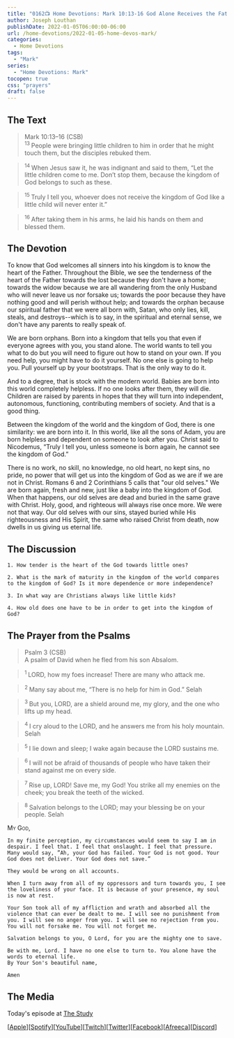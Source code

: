 ```yaml
---
title: "0162📺 Home Devotions: Mark 10:13-16 God Alone Receives the Fatherless"
author: Joseph Louthan
publishDate: 2022-01-05T06:00:00-06:00
url: /home-devotions/2022-01-05-home-devos-mark/
categories:
  - Home Devotions
tags:
  - "Mark"
series:
  - "Home Devotions: Mark"
tocopen: true
css: "prayers"
draft: false
---
```

## The Text

>Mark 10:13–16 (CSB)  
><sup> 13 </sup> People were bringing little children to him in order that he might touch them, but the disciples rebuked them. 

><sup> 14 </sup> When Jesus saw it, he was indignant and said to them, “Let the little children come to me. Don’t stop them, because the kingdom of God belongs to such as these. 

><sup> 15 </sup> Truly I tell you, whoever does not receive the kingdom of God like a little child will never enter it.” 

><sup> 16 </sup> After taking them in his arms, he laid his hands on them and blessed them.

## The Devotion

To know that God welcomes all sinners into his kingdom is to know the heart of the Father. Throughout the Bible, we see the tenderness of the heart of the Father towards the lost because they don't have a home; towards the widow because we are all wandering from the only Husband who will never leave us nor forsake us; towards the poor because they have nothing good and will perish without help; and towards the orphan because our spiritual father that we were all born with, Satan, who only lies, kill, steals, and destroys--which is to say, in the spiritual and eternal sense, we don't have any parents to really speak of. 

We are born orphans. Born into a kingdom that tells you that even if everyone agrees with you, you stand alone.  The world wants to tell you what to do but you will need to figure out how to stand on your own. If you need help, you might have to do it yourself. No one else is going to help you. Pull yourself up by your bootstraps. That is the only way to do it.

And to a degree, that is stock with the modern world. Babies are born into this world completely helpless. If no one looks after them, they will die. Children are raised by parents in hopes that they will turn into independent, autonomous, functioning, contributing members of society. And that is a good thing.

Between the kingdom of the world and the kingdom of God, there is one similarity: we are born into it. In this world, like all the sons of Adam, you are born helpless and dependent on someone to look after you. Christ said to Nicodemus, “Truly I tell you, unless someone is born again, he cannot see the kingdom of God.” 

There is no work, no skill, no knowledge, no old heart, no kept sins, no pride, no power that will get us into the kingdom of God as we are if we are not in Christ. Romans 6 and 2 Corinthians 5 calls that "our old selves." We are born again, fresh and new, just like a baby into the kingdom of God. When that happens, our old selves are dead and buried in the same grave with Christ. Holy, good, and righteous will always rise once more. We were not that way. Our old selves with our sins, stayed buried while His righteousness and His Spirit, the same who raised Christ from death, now dwells in us giving us eternal life.

## The Discussion

```text
1. How tender is the heart of the God towards little ones?
```

```text
2. What is the mark of maturity in the kingdom of the world compares to the kingdom of God? Is it more dependence or more independence?
```

```text
3. In what way are Christians always like little kids?
```

```text
4. How old does one have to be in order to get into the kingdom of God?
```

## The Prayer from the Psalms

>Psalm 3 (CSB)  
>A psalm of David when he fled from his son Absalom. 

><sup> 1 </sup> LORD, how my foes increase! There are many who attack me. 

><sup> 2 </sup> Many say about me, “There is no help for him in God.” Selah 

><sup> 3 </sup> But you, LORD, are a shield around me, my glory, and the one who lifts up my head. 

><sup> 4 </sup> I cry aloud to the LORD, and he answers me from his holy mountain. Selah 

><sup> 5 </sup> I lie down and sleep; I wake again because the LORD sustains me. 

><sup> 6 </sup> I will not be afraid of thousands of people who have taken their stand against me on every side. 

><sup> 7 </sup> Rise up, LORD! Save me, my God! You strike all my enemies on the cheek; you break the teeth of the wicked. 

><sup> 8 </sup> Salvation belongs to the LORD; may your blessing be on your people. Selah

<div style="font-variant: small-caps;">
  My God,
</div>

```text
In my finite perception, my circumstances would seem to say I am in despair. I feel that. I feel that onslaught. I feel that pressure.
Many would say, ”Ah, your God has failed. Your God is not good. Your God does not deliver. Your God does not save.”

They would be wrong on all accounts.

When I turn away from all of my oppressors and turn towards you, I see the loveliness of your face. It is because of your presence, my soul is now at rest.

Your Son took all of my affliction and wrath and absorbed all the violence that can ever be dealt to me. I will see no punishment from you. I will see no anger from you. I will see no rejection from you. You will not forsake me. You will not forget me.

Salvation belongs to you, O Lord, for you are the mighty one to save.

Be with me, Lord. I have no one else to turn to. You alone have the words to eternal life.
By Your Son's beautiful name,

Amen
```

<div style="page-break-after: always;"></div>

## The Media

Today's episode at [The Study](http://study.theologic.us/podcast/home-devotions-mark-1013-16-god-alone-receives-the-fatherless)

\[[Apple](https://podcasts.apple.com/us/podcast/the-study/id1557102127)\]\[[Spotify](https://open.spotify.com/show/0Xs5qsNvWePyRqcmtOTPkR)\]\[[YouTube](http://youtube.theologic.us)\]\[[Twitch](http://twitch.theologic.us)\]\[[Twitter](https://twitter.com/theologic_us)\]\[[Facebook](https://www.facebook.com/groups/462231051477464)\]\[[Afreeca](https://bj.afreecatv.com/theologicus)\]\[[Discord](http://discord.theologic.us)\]
